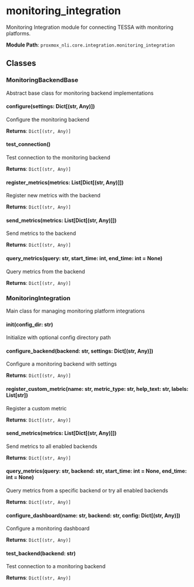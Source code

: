 # monitoring_integration

Monitoring Integration module for connecting TESSA with monitoring platforms.

**Module Path**: `proxmox_nli.core.integration.monitoring_integration`

## Classes

### MonitoringBackendBase

Abstract base class for monitoring backend implementations

#### configure(settings: Dict[(str, Any)])

Configure the monitoring backend

**Returns**: `Dict[(str, Any)]`

#### test_connection()

Test connection to the monitoring backend

**Returns**: `Dict[(str, Any)]`

#### register_metrics(metrics: List[Dict[(str, Any)]])

Register new metrics with the backend

**Returns**: `Dict[(str, Any)]`

#### send_metrics(metrics: List[Dict[(str, Any)]])

Send metrics to the backend

**Returns**: `Dict[(str, Any)]`

#### query_metrics(query: str, start_time: int, end_time: int = None)

Query metrics from the backend

**Returns**: `Dict[(str, Any)]`

### MonitoringIntegration

Main class for managing monitoring platform integrations

#### __init__(config_dir: str)

Initialize with optional config directory path

#### configure_backend(backend: str, settings: Dict[(str, Any)])

Configure a monitoring backend with settings

**Returns**: `Dict[(str, Any)]`

#### register_custom_metric(name: str, metric_type: str, help_text: str, labels: List[str])

Register a custom metric

**Returns**: `Dict[(str, Any)]`

#### send_metrics(metrics: List[Dict[(str, Any)]])

Send metrics to all enabled backends

**Returns**: `Dict[(str, Any)]`

#### query_metrics(query: str, backend: str, start_time: int = None, end_time: int = None)

Query metrics from a specific backend or try all enabled backends

**Returns**: `Dict[(str, Any)]`

#### configure_dashboard(name: str, backend: str, config: Dict[(str, Any)])

Configure a monitoring dashboard

**Returns**: `Dict[(str, Any)]`

#### test_backend(backend: str)

Test connection to a monitoring backend

**Returns**: `Dict[(str, Any)]`

